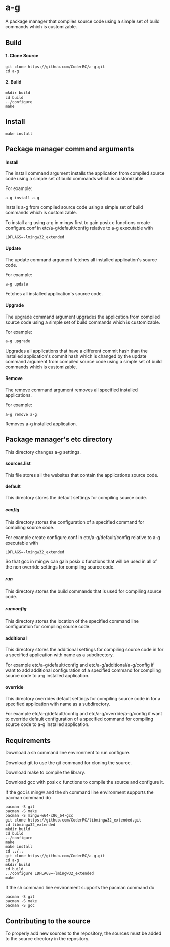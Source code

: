 # a-g
A package manager that compiles source code using a simple set of build commands which is customizable.

## Build

#### 1. Clone Source
    git clone https://github.com/CoderRC/a-g.git
    cd a-g

#### 2. Build
    mkdir build
    cd build
    ../configure
    make

## Install
    make install

## Package manager command arguments

#### Install
The install command argument installs the application from compiled source code using a simple set of build commands which is customizable.

For example:

    a-g install a-g

Installs a-g from compiled source code using a simple set of build commands which is customizable.

To install a-g using a-g in mingw first to gain posix c functions create configure.conf in etc/a-g/default/config relative to a-g executable with

    LDFLAGS=-lmingw32_extended

#### Update
The update command argument fetches all installed application's source code.

For example:

    a-g update

Fetches all installed application's source code.

#### Upgrade
The upgrade command argument upgrades the application from compiled source code using a simple set of build commands which is customizable.

For example:

    a-g upgrade

Upgrades all applications that have a different commit hash than the installed application's commit hash which is changed by the update command argument from compiled source code using a simple set of build commands which is customizable.

#### Remove
The remove command argument removes all specified installed applications.

For example:

    a-g remove a-g

Removes a-g installed application.

## Package manager's etc directory
This directory changes a-g settings.

#### sources.list

This file stores all the websites that contain the applications source code.

#### default

This directory stores the default settings for compiling source code.

##### config

This directory stores the configuration of a specified command for compiling source code.

For example create configure.conf in etc/a-g/default/config relative to a-g executable with

    LDFLAGS=-lmingw32_extended

So that gcc in mingw can gain posix c functions that will be used in all of the non override settings for compiling source code.

##### run

This directory stores the build commands that is used for compiling source code.

##### runconfig

This directory stores the location of the specified command line configuration for compiling source code.

#### additional

This directory stores the additional settings for compiling source code in for a specified application with name as a subdirectory.

For example etc/a-g/default/config and etc/a-g/additional/a-g/config if want to add additional configuration of a specified command for compiling source code to a-g installed application.

#### override

This directory overrides default settings for compiling source code in for a specified application with name as a subdirectory.

For example etc/a-g/default/config and etc/a-g/override/a-g/config if want to override default configuration of a specified command for compiling source code to a-g installed application.

## Requirements

Download a sh command line environment to run configure.

Download git to use the git command for cloning the source.

Download make to compile the library.

Download gcc with posix c functions to compile the source and configure it.

If the gcc is mingw and the sh command line environment supports the pacman command do

    pacman -S git
    pacman -S make
    pacman -S mingw-w64-x86_64-gcc
    git clone https://github.com/CoderRC/libmingw32_extended.git
    cd libmingw32_extended
    mkdir build
    cd build
    ../configure
    make
    make install
    cd ../..
    git clone https://github.com/CoderRC/a-g.git
    cd a-g
    mkdir build
    cd build
    ../configure LDFLAGS=-lmingw32_extended
    make

If the sh command line environment supports the pacman command do

    pacman -S git
    pacman -S make
    pacman -S gcc

## Contributing to the source

To properly add new sources to the repository, the sources must be added to the source directory in the repository.
